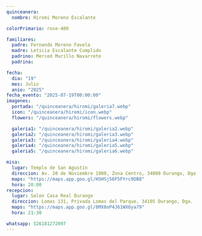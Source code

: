 ```yaml
---
quinceanera:
  nombre: Hiromi Moreno Escalante

colorPrimario: rose-400

familiares:
  padre: Fernando Moreno Favela
  madre: Leticia Escalante Cumplido
  padrino: Merced Murillo Navarrete
  padrina:

fecha:
  dia: "19"
  mes: Julio
  anio: "2025"
fecha_evento: "2025-07-19T00:00:00"
imagenes:
  portada: "/quinceanera/hiromi/galeria7.webp"
  icon: "/quinceanera/hiromi/icon.webp"
  flowers: "/quinceanera/hiromi/flowers.webp"

  galeria1: "/quinceanera/hiromi/galeria2.webp"
  galeria2: "/quinceanera/hiromi/galeria3.webp"
  galeria3: "/quinceanera/hiromi/galeria4.webp"
  galeria4: "/quinceanera/hiromi/galeria5.webp"
  galeria5: "/quinceanera/hiromi/galeria6.webp"

misa:
  lugar: Templo de San Agustín
  direccion: Av. 20 de Noviembre 1000, Zona Centro, 34000 Durango, Dgo.
  maps: "https://maps.app.goo.gl/HSHSj56F5FYrc9DB8"
  hora: 20:00
recepcion:
  lugar: Salon Casa Real Durango
  direccion: Lomas 131, Privada Lomas del Parque, 34105 Durango, Dgo.
  maps: "https://maps.app.goo.gl/8MX8oP4J61WX6ya79"
  hora: 21:30

whatsapp: 526181272097
---
```

